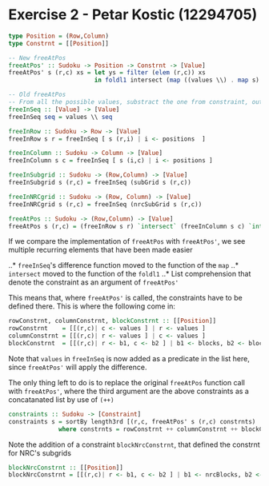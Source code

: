 # Exercise 2 - Petar Kostic (12294705)
``` haskell
type Position = (Row,Column)
type Constrnt = [[Position]]

-- New freeAtPos
freeAtPos' :: Sudoku -> Position -> Constrnt -> [Value]
freeAtPos' s (r,c) xs = let ys = filter (elem (r,c)) xs 
                        in foldl1 intersect (map ((values \\) . map s) ys)

-- Old freeAtPos
-- From all the possible values, substract the one from constraint, output all values
freeInSeq :: [Value] -> [Value]
freeInSeq seq = values \\ seq 

freeInRow :: Sudoku -> Row -> [Value]
freeInRow s r = freeInSeq [ s (r,i) | i <- positions  ]

freeInColumn :: Sudoku -> Column -> [Value]
freeInColumn s c = freeInSeq [ s (i,c) | i <- positions ]

freeInSubgrid :: Sudoku -> (Row,Column) -> [Value]
freeInSubgrid s (r,c) = freeInSeq (subGrid s (r,c))

freeInNRCgrid :: Sudoku -> (Row, Column) -> [Value]
freeInNRCgrid s (r,c) = freeInSeq (nrcSubGrid s (r,c))

freeAtPos :: Sudoku -> (Row,Column) -> [Value]
freeAtPos s (r,c) = (freeInRow s r) `intersect` (freeInColumn s c) `intersect` (freeInSubgrid s (r,c)) `intersect` (freeInNRCgrid s (r,c))

```

If we compare the implementation of `freeAtPos` with `freeAtPos'`, we see multiple recurring elements that have been made easier

..* `freeInSeq`'s difference function moved to the function of the `map`
..* `intersect` moved to the function of the `foldl1`
..* List comprehension that denote the constraint as an argument of `freeAtPos'`

This means that, where `freeAtPos'` is called, the constraints have to be defined there. This is where the following come in:
``` haskell
rowConstrnt, columnConstrnt, blockConstrnt :: [[Position]]
rowConstrnt    = [[(r,c)| c <- values ] | r <- values ]
columnConstrnt = [[(r,c)| r <- values ] | c <- values ]
blockConstrnt  = [[(r,c)| r <- b1, c <- b2 ] | b1 <- blocks, b2 <- blocks ]
```
Note that `values` in `freeInSeq` is now added as a predicate in the list here, since `freeAtPos'` will apply the difference.  

The only thing left to do is to replace the original `freeAtPos` function call with `freeAtPos'`, where the third argument are the above constraints as a concatanated list by use of `(++)`
``` haskell
constraints :: Sudoku -> [Constraint] 
constraints s = sortBy length3rd [(r,c, freeAtPos' s (r,c) constrnts) | (r,c) <- openPositions s ]
              where constrnts = rowConstrnt ++ columnConstrnt ++ blockConstrnt ++ blockNrcConstrnt
```
Note the addition of a constraint `blockNrcConstrnt`, that defined the constrnt for NRC's subgrids
``` haskell
blockNrcConstrnt :: [[Position]]
blockNrcConstrnt = [[(r,c)| r <- b1, c <- b2 ] | b1 <- nrcBlocks, b2 <- nrcBlocks ]
```